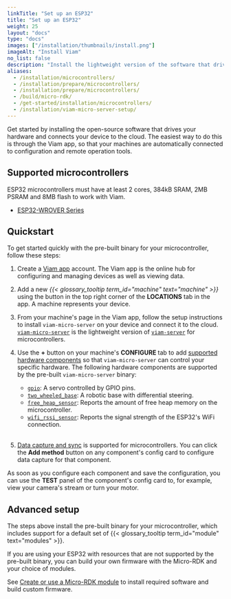 ```yaml
---
linkTitle: "Set up an ESP32"
title: "Set up an ESP32"
weight: 25
layout: "docs"
type: "docs"
images: ["/installation/thumbnails/install.png"]
imageAlt: "Install Viam"
no_list: false
description: "Install the lightweight version of the software that drives hardware and connects your device to the cloud."
aliases:
  - /installation/microcontrollers/
  - /installation/prepare/microcontrollers/
  - /installation/prepare/microcontrollers/
  - /build/micro-rdk/
  - /get-started/installation/microcontrollers/
  - /installation/viam-micro-server-setup/
---
```


Get started by installing the open-source software that drives your hardware and connects your device to the cloud.
The easiest way to do this is through the Viam app, so that your machines are automatically connected to configuration and remote operation tools.

## Supported microcontrollers

ESP32 microcontrollers must have at least 2 cores, 384kB SRAM, 2MB PSRAM and 8MB flash to work with Viam.

- [ESP32-WROVER Series](https://www.espressif.com/en/products/modules/esp32)

## Quickstart

To get started quickly with the pre-built binary for your microcontroller, follow these steps:

1. Create a [Viam app](https://app.viam.com) account.
   The Viam app is the online hub for configuring and managing devices as well as viewing data.

1. Add a new _{{< glossary_tooltip term_id="machine" text="machine" >}}_ using the button in the top right corner of the **LOCATIONS** tab in the app.
   A machine represents your device.

1. From your machine's page in the Viam app, follow the setup instructions to install `viam-micro-server` on your device and connect it to the cloud.
   [`viam-micro-server`](/operate/reference/viam-micro-server/) is the lightweight version of [`viam-server`](/operate/reference/viam-server/) for microcontrollers.

1. Use the **+** button on your machine's **CONFIGURE** tab to add [supported hardware components](/operate/get-started/supported-hardware/) so that `viam-micro-server` can control your specific hardware.
   The following hardware components are supported by the pre-built `viam-micro-server` binary:

   - [`gpio`](/operate/reference/components/servo/gpio-micro-rdk/): A servo controlled by GPIO pins.
   - [`two_wheeled_base`](/operate/reference/components/base/two_wheeled_base/): A robotic base with differential steering.
   - [`free_heap_sensor`](https://github.com/viamrobotics/micro-rdk/tree/main/examples/modular-drivers/src): Reports the amount of free heap memory on the microcontroller.
   - [`wifi_rssi_sensor`](https://github.com/viamrobotics/micro-rdk/tree/main/examples/modular-drivers/src): Reports the signal strength of the ESP32's WiFi connection.<br><br>

1. [Data capture and sync](/data-ai/capture-data/capture-sync/) is supported for microcontrollers.
   You can click the **Add method** button on any component's config card to configure data capture for that component.

As soon as you configure each component and save the configuration, you can use the **TEST** panel of the component's config card to, for example, view your camera's stream or turn your motor.

## Advanced setup

The steps above install the pre-built binary for your microcontroller, which includes support for a default set of {{< glossary_tooltip term_id="module" text="modules" >}}.

If you are using your ESP32 with resources that are not supported by the pre-built binary, you can build your own firmware with the Micro-RDK and your choice of modules.

See [Create or use a Micro-RDK module](/operate/get-started/other-hardware/micro-module/) to install required software and build custom firmware.
